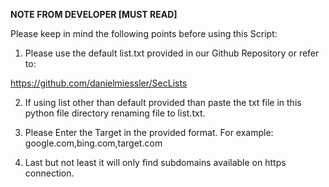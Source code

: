 ******************NOTE FROM DEVELOPER  [MUST READ]******************

Please keep in mind the following points before using this Script:

1. Please use the default list.txt provided in our Github Repository or refer to:

  https://github.com/danielmiessler/SecLists
                
2. If using list other than default provided than paste the txt file in this python file directory renaming file to list.txt.

3. Please Enter the Target in the provided format. For example: google.com,bing.com,target.com

4. Last but not least it will only find subdomains available on https connection.


